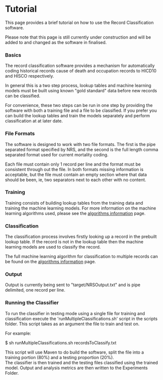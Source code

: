 # Tutorial

This page provides a brief tutorial on how to use the Record Classification software.

Please note that this page is still currently under construction and will be added to and changed as the software in finalised.

### Basics

The record classification software provides a mechanism for automatically coding historical records cause of death and occupation 
records to HICD10 and HISCO respectively.

In general this is a two step process, lookup tables and machine learning models must be built using known "gold standard"
data before new records can be classified. 

For convenience, these two steps can be run in one step by providing the software with both a training file and a file to be classified. 
If you prefer you can build the lookup tables and train the models separately and perform classification at at later date.

### File Formats

The software is designed to work with two file formats. The first is the pipe separated format specified by NRS, and the second is the full 
length comma separated format used for current mortality coding. 

Each file must contain only 1 record per line and the format must be consistent through out the file. In both formats missing information
is acceptable, but the file must contain an empty section where that data should be been, ie, two separators next to each other with no content.

### Training

Training consists of building lookup tables from the training data and training the machine learning models. 
For more information on the machine learning algorithms used, please see the [algorithms information](algorithms-information.html) page.

### Classification

The classification process involves firstly looking up a record in the prebuilt lookup table. If the record is not in the lookup table then
the machine learning models are used to classify the record.

The full machine learning algorithm for classification to multiple records can be found on the [algorithms information](algorithms-information.html) page.

### Output

Output is currently being sent to "target/NRSOutput.txt" and is pipe delimited, one record per line.
 
### Running the Classifier

To run the classifier in testing mode using a single file for training and classification execute the 'runMultipleClassifications.sh' script
in the scripts folder. This script takes as an argument the file to train and test on.     

For example:    

<div class="source">
	$ sh runMultipleClassifications.sh recordsToClassify.txt    
</div>

This script will use Maven to do build the software, split the file into a training portion (80%) and a testing proportion (20%).    
The classifier is then trained and the testing files classified using the trained model. Output and analysis metrics are then written to the Experiments Folder.
 


